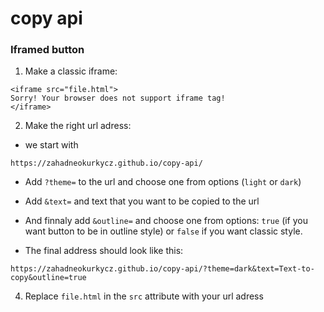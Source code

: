 # copy api

### Iframed button
1) Make a classic iframe:

```
<iframe src="file.html">
Sorry! Your browser does not support iframe tag!
</iframe>
```

2) Make the right url adress:
- we start with 
```
https://zahadneokurkycz.github.io/copy-api/
```

- Add `?theme=` to the url and choose one from options (`light` or `dark`)

- Add `&text=` and text that you want to be copied to the url

- And finnaly add `&outline=` and choose one from options: `true` (if
you want button to be in outline style) or `false` if you want classic style.

- The final address should look like this:
```
https://zahadneokurkycz.github.io/copy-api/?theme=dark&text=Text-to-copy&outline=true
```

4) Replace `file.html` in the `src` attribute with your url adress
